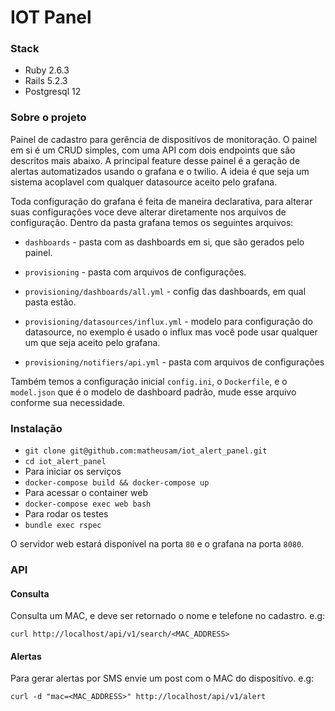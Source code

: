 # IOT Panel

### Stack

* Ruby 2.6.3
* Rails 5.2.3
* Postgresql 12

### Sobre o projeto

Painel de cadastro para gerência de dispositívos de monitoração. O painel em si
é um CRUD simples, com uma API com dois endpoints que são descritos mais abaixo.
A principal feature desse painel é a geração de alertas automatizados usando o grafana
 e o twilio. A ideia é que seja um sistema acoplavel com qualquer datasource aceito pelo grafana.

Toda configuração do grafana é feita de maneira declarativa, para alterar suas configurações voce deve alterar diretamente nos arquivos de configuração. Dentro da pasta grafana temos os seguintes arquivos:

* `dashboards` - pasta com as dashboards em si, que são gerados pelo painel.

* `provisioning` - pasta com arquivos de configurações.

* `provisioning/dashboards/all.yml` - config das dashboards, em qual pasta estão.

* `provisioning/datasources/influx.yml` - modelo para configuração do datasource, no exemplo é usado o influx mas você pode usar qualquer um que seja aceito pelo grafana.

* `provisioning/notifiers/api.yml` - pasta com arquivos de configurações

Também temos a configuração inicial `config.ini`, o `Dockerfile`, e o `model.json` que é o modelo de dashboard padrão, mude esse arquivo conforme sua necessidade.

### Instalação

* `git clone git@github.com:matheusam/iot_alert_panel.git`
* `cd iot_alert_panel`
* Para iniciar os serviços
* `docker-compose build && docker-compose up`
* Para acessar o container web
* `docker-compose exec web bash`
* Para rodar os testes
* `bundle exec rspec`

O servidor web estará disponível na porta `80` e o grafana na porta `8080`.

### API

#### Consulta
Consulta um MAC, e deve ser retornado o nome e telefone no cadastro. e.g:

`curl http://localhost/api/v1/search/<MAC_ADDRESS>`

#### Alertas
Para gerar alertas por SMS envie um post com o MAC do dispositívo. e.g:

`curl -d "mac=<MAC_ADDRESS>" http://localhost/api/v1/alert`
